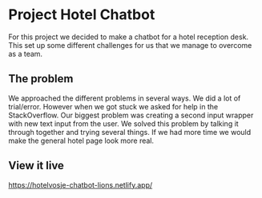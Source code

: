 # Project Hotel Chatbot

For this project we decided to make a chatbot for a hotel reception desk. This set up some different challenges for us that we manage to overcome as a team. 

## The problem

We approached the different problems in several ways. We did a lot of trial/error. However when we got stuck we asked for help in the StackOverflow. Our biggest problem was creating a second input wrapper with new text input from the user. We solved this problem by talking it through together and trying several things. If we had more time we would make the general hotel page look more real. 

## View it live

https://hotelvosje-chatbot-lions.netlify.app/ 
